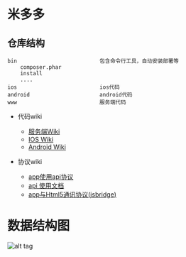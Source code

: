 米多多
===============================

仓库结构
------------------------------
```
bin                          包含命令行工具，自动安装部署等
    composer.phar
    install
    ....
ios                          ios代码
android                      android代码
www                          服务端代码
```

* 代码wiki
    * [服务端Wiki](/www/)
    * [IOS Wiki](/ios/)
    * [Android Wiki](/android/)

* 协议wiki
    * [app使用api协议](./app.md)
    * [api 使用文档](./www/api/)
    * [app与Html5通讯协议(jsbridge)](./JSBridge.md)


数据结构图
===============================
![alt tag](http://7xjr6t.com1.z0.glb.clouddn.com/sql-struct.png)

